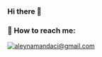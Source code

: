 ### Hi there 👋

### 📨 How to reach me:

<a href="mailto:aleynamandaci@gmail.com">![aleynamandaci@gmail.com](https://img.shields.io/badge/Gmail-D14836?style=for-the-badge&logo=gmail&logoColor=white)</a> 


